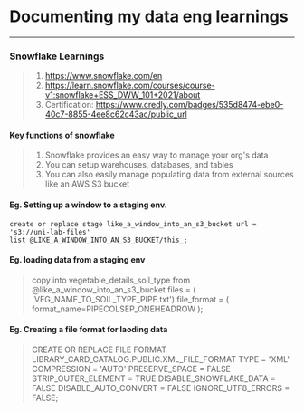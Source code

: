 # Documenting my data eng learnings
___
### Snowflake Learnings 
> 1) https://www.snowflake.com/en
> 2) https://learn.snowflake.com/courses/course-v1:snowflake+ESS_DWW_101+2021/about
> 3) Certification: https://www.credly.com/badges/535d8474-ebe0-40c7-8855-4ee8c62c43ac/public_url

#### Key functions of snowflake
> 1) Snowflake provides an easy way to manage your org's data
> 2) You can setup warehouses, databases, and tables
> 3) You can also easily manage populating data from external sources like an AWS S3 bucket 


#### Eg. Setting up a window to a staging env.  
	create or replace stage like_a_window_into_an_s3_bucket url = 's3://uni-lab-files'
	list @LIKE_A_WINDOW_INTO_AN_S3_BUCKET/this_;

#### Eg. loading data from a staging env
> copy into vegetable_details_soil_type
> from @like_a_window_into_an_s3_bucket
> files = ( 'VEG_NAME_TO_SOIL_TYPE_PIPE.txt')
> file_format = ( format_name=PIPECOLSEP_ONEHEADROW );

#### Eg. Creating a file format for laoding data
> CREATE OR REPLACE FILE FORMAT LIBRARY_CARD_CATALOG.PUBLIC.XML_FILE_FORMAT 
> TYPE = 'XML' 
> COMPRESSION = 'AUTO' 
> PRESERVE_SPACE = FALSE 
> STRIP_OUTER_ELEMENT = TRUE 
> DISABLE_SNOWFLAKE_DATA = FALSE 
> DISABLE_AUTO_CONVERT = FALSE 
> IGNORE_UTF8_ERRORS = FALSE; 
  
